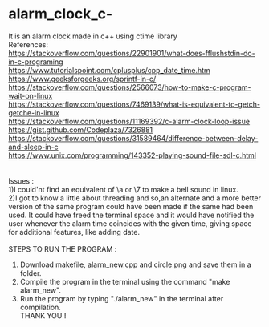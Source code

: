 # alarm_clock_c- </br>
It is an alarm clock made in c++ using ctime library </br>
References: </br>
https://stackoverflow.com/questions/22901901/what-does-fflushstdin-do-in-c-programing </br>
https://www.tutorialspoint.com/cplusplus/cpp_date_time.htm </br>
https://www.geeksforgeeks.org/sprintf-in-c/ </br>
https://stackoverflow.com/questions/2566073/how-to-make-c-program-wait-on-linux </br>
https://stackoverflow.com/questions/7469139/what-is-equivalent-to-getch-getche-in-linux </br>
https://stackoverflow.com/questions/11169392/c-alarm-clock-loop-issue </br>
https://gist.github.com/Codeplaza/7326881 </br>
https://stackoverflow.com/questions/31589464/difference-between-delay-and-sleep-in-c </br>
https://www.unix.com/programming/143352-playing-sound-file-sdl-c.html </br>
</br></br>
Issues : </br>
1)I could'nt find an equivalent of \a or \7 to make a bell sound in linux. </br>
2)I got to know a little about threading and so,an alternate and a more better version of the same program could have been made if the same had been used. It could have freed the terminal space and it would have notified the user whenever the alarm time coincides with the given time, giving space for additional features, like adding date. </br></br>
STEPS TO RUN THE PROGRAM :</br>
1. Download makefile, alarm_new.cpp and circle.png and save them in a folder. </br>
2. Compile the program in the terminal using the command "make alarm_new". </br>
3. Run the program by typing "./alarm_new" in the terminal after compilation.</br>
THANK YOU !
